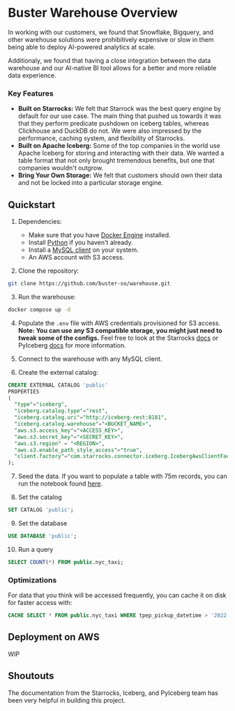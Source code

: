 # Buster Warehouse Overview

In working with our customers, we found that Snowflake, Bigquery, and other warehouse solutions were prohibitively expensive or slow in them being able to deploy AI-powered analytics at scale.

Additionaly, we found that having a close integration between the data warehouse and our AI-native BI tool allows for a better and more reliable data experience.

### Key Features

- **Built on Starrocks:** We felt that Starrock was the best query engine by default for our use case. The main thing that pushed us towards it was that they perform predicate pushdown on iceberg tables, whereas Clickhouse and DuckDB do not.  We were also impressed by the performance, caching system, and flexibility of Starrocks.
- **Built on Apache Iceberg:** Some of the top companies in the world use Apache Iceberg for storing and interacting with their data.  We wanted a table format that not only brought tremendous benefits, but one that companies wouldn't outgrow.
- **Bring Your Own Storage:** We felt that customers should own their data and not be locked into a particular storage engine.

## Quickstart

1. Dependencies:
   - Make sure that you have [Docker Engine](https://docs.docker.com/engine/install/) installed.
   - Install [Python](https://www.python.org/downloads/) if you haven't already.
   - Install a [MySQL client](https://dev.mysql.com/downloads/mysql/) on your system.
   - An AWS account with S3 access.

2. Clone the repository:

```bash
git clone https://github.com/buster-so/warehouse.git
```

3. Run the warehouse:

```bash
docker compose up -d
```

4. Populate the `.env` file with AWS credentials provisioned for S3 access. **Note: You can use any S3 compatible storage, you might just need to tweak some of the configs.** Feel free to look at the Starrocks [docs](https://docs.starrocks.com/en-us/main/loading/iceberg/iceberg_external_catalog) or PyIceberg [docs](https://iceberg.apache.org/docs/latest/spark-configuration/) for more information.

5. Connect to the warehouse with any MySQL client.

6. Create the external catalog:

```sql
CREATE EXTERNAL CATALOG 'public'
PROPERTIES
(
  "type"="iceberg",
  "iceberg.catalog.type"="rest",
  "iceberg.catalog.uri"="http://iceberg-rest:8181",
  "iceberg.catalog.warehouse"="<BUCKET_NAME>",
  "aws.s3.access_key"="<ACCESS_KEY>",
  "aws.s3.secret_key"="<SECRET_KEY>",
  "aws.s3.region" = "<REGION>",
  "aws.s3.enable_path_style_access"="true",
  "client.factory"="com.starrocks.connector.iceberg.IcebergAwsClientFactory"
);
```

7. Seed the data. If you want to populate a table with 75m records, you can run the notebook found [here](/notebooks/populate_warehouse.ipynb).

8. Set the catalog

```sql
SET CATALOG 'public';
```

9. Set the database

```sql
USE DATABASE 'public';
```

10. Run a query

```sql
SELECT COUNT(*) FROM public.nyc_taxi;
```

### Optimizations

For data that you think will be accessed frequently, you can cache it on disk for faster access with:

```sql
CACHE SELECT * FROM public.nyc_taxi WHERE tpep_pickup_datetime > '2022-03-01';
```

## Deployment on AWS

WIP


## Shoutouts

The documentation from the Starrocks, Iceberg, and PyIceberg team has been very helpful in building this project.
